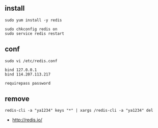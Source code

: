 ## install
```
sudo yum install -y redis
```

```
sudo chkconfig redis on
sudo service redis restart
```

## conf
```
sudo vi /etc/redis.conf
```
```
bind 127.0.0.1
bind 114.207.113.217

requirepass password
```

## remove
```
redis-cli -a "ya1234" keys "*" | xargs /redis-cli -a "ya1234" del
```

 * http://redis.io/

